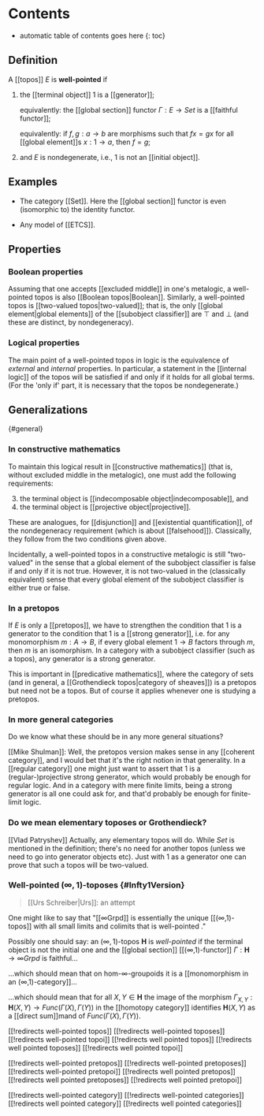 
# Contents
* automatic table of contents goes here
{: toc}

## Definition

A [[topos]] $E$ is **well-pointed** if

1. the [[terminal object]] 1 is a [[generator]];

   equivalently: the [[global section]] functor $\Gamma : E \to Set$
   is a [[faithful functor]];

   equivalently: if $f, g: a \rightarrow b$ are morphisms such that $f x = g x$ for all [[global element]]s $x: 1 \to a$, then $f = g$;

2. and $E$ is nondegenerate, i.e., 1 is not an [[initial object]].


## Examples

* The category [[Set]].  Here the [[global section]] functor is even (isomorphic to) the identity functor.

* Any model of [[ETCS]].


## Properties

### Boolean properties

Assuming that one accepts [[excluded middle]] in one\'s metalogic, a well-pointed topos is also [[Boolean topos|Boolean]].  Similarly, a well-pointed topos is [[two-valued topos|two-valued]]; that is, the only [[global element|global elements]] of the [[subobject classifier]] are $\top$ and $\bot$ (and these are distinct, by nondegeneracy).


### Logical properties

The main point of a well-pointed topos in logic is the equivalence of *external* and *internal* properties. In particular, a statement in the [[internal logic]] of the topos will be satisfied if and only if it holds for all global terms. (For the 'only if' part, it is necessary that the topos be nondegenerate.)


## Generalizations
{#general}

### In constructive mathematics

To maintain this logical result in [[constructive mathematics]] (that is, without excluded middle in the metalogic), one must add  the following requirements:

3. the terminal object is [[indecomposable object|indecomposable]], and
4. the terminal object is [[projective object|projective]].

These are analogues, for [[disjunction]] and [[existential quantification]], of the nondegeneracy requirement (which is about [[falsehood]]).  Classically, they follow from the two conditions given above.

Incidentally, a well-pointed topos in a constructive metalogic is still "two-valued" in the sense that a global element of the subobject classifier is false if and only if it is not true.  However, it is not two-valued in the (classically equivalent) sense that every global element of the subobject classifier is either true or false.


### In a pretopos

If $E$ is only a [[pretopos]], we have to strengthen the condition that 1 is a generator to the condition that 1 is a [[strong generator]], i.e. for any monomorphism $m:A\to B$, if every global element $1\to B$ factors through $m$, then $m$ is an isomorphism.  In a category with a subobject classifier (such as a topos), any generator is a strong generator.

This is important in [[predicative mathematics]], where the category of sets (and in general, a [[Grothendieck topos|category of sheaves]]) is a pretopos but need not be a topos. But of course it applies whenever one is studying a pretopos.


### In more general categories

Do we know what these should be in any more general situations?

[[Mike Shulman]]: Well, the pretopos version makes sense in any [[coherent category]], and I would bet that it's the right notion in that generality.  In a [[regular category]] one might just want to assert that $1$ is a (regular-)projective strong generator, which would probably be enough for regular logic.  And in a category with mere finite limits, being a strong generator is all one could ask for, and that'd probably be enough for finite-limit logic.

### Do we mean elementary toposes or Grothendieck?
[[Vlad Patryshev]] Actually, any elementary topos will do. While $Set$ is mentioned in the definition; there's no need for another topos (unless we need to go into generator objects etc). Just with 1 as a generator one can prove that such a topos will be two-valued.

### Well-pointed $(\infty,1)$-toposes {#Infty1Version}

> [[Urs Schreiber|Urs]]: an attempt

One might like to say that "[[∞Grpd]] is essentially the unique [[(∞,1)-topos]] with all small limits and colimits that is well-pointed ."

Possibly one should say: an $(\infty,1)$-topos $\mathbf{H}$ is _well-pointed_ if the terminal object is not the initial one and the  [[global section]] [[(∞,1)-functor]] $\Gamma : \mathbf{H} \to \infty Grpd$ is faithful...

...which should mean that on hom-$\infty$-groupoids it is a [[monomorphism in an (∞,1)-category]]...

...which should mean that for all $X,Y \in \mathbf{H}$ the image of the morphism $\Gamma_{X,Y} : \mathbf{H}(X,Y) \to Func(\Gamma(X),\Gamma(Y))$ in the [[homotopy category]] identifies $\mathbf{H}(X,Y)$ as a [[direct sum]]mand of $Func(\Gamma(X),\Gamma(Y))$.


[[!redirects well-pointed topos]]
[[!redirects well-pointed toposes]]
[[!redirects well-pointed topoi]]
[[!redirects well pointed topos]]
[[!redirects well pointed toposes]]
[[!redirects well pointed topoi]]

[[!redirects well-pointed pretopos]]
[[!redirects well-pointed pretoposes]]
[[!redirects well-pointed pretopoi]]
[[!redirects well pointed pretopos]]
[[!redirects well pointed pretoposes]]
[[!redirects well pointed pretopoi]]

[[!redirects well-pointed category]]
[[!redirects well-pointed categories]]
[[!redirects well pointed category]]
[[!redirects well pointed categories]]
